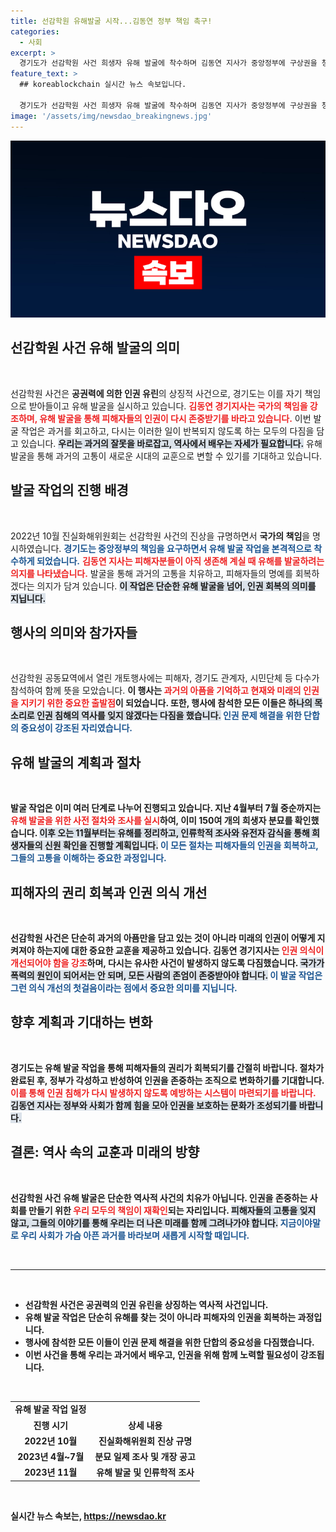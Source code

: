 ```yaml
---
title: 선감학원 유해발굴 시작...김동연 정부 책임 촉구!
categories:
  - 사회
excerpt: >
  경기도가 선감학원 사건 희생자 유해 발굴에 착수하며 김동연 지사가 중앙정부에 구상권을 청구할 가능성을 언급했다. 강제노역과 인권 유린의 역사를 되짚어보는 의의 있는 발걸음이 시작된다!
feature_text: >
  ## koreablockchain 실시간 뉴스 속보입니다.

  경기도가 선감학원 사건 희생자 유해 발굴에 착수하며 김동연 지사가 중앙정부에 구상권을 청구할 가능성을 언급했다. 강제노역과 인권 유린의 역사를 되짚어보는 의의 있는 발걸음이 시작된다!
image: '/assets/img/newsdao_breakingnews.jpg'
---
```


<p><img src="/assets/img/newsdao_breakingnews.jpg" alt="koreablockchain 속보" /></p>

<h2 data-ke-size="size26">선감학원 사건 유해 발굴의 의미</h2>

<p data-ke-size="size16">&nbsp;</p>

<p>선감학원 사건은 <b>공권력에 의한 인권 유린</b>의 상징적 사건으로, 경기도는 이를 자기 책임으로 받아들이고 유해 발굴을 실시하고 있습니다. <b><span style="color: #ee2323;">김동연 경기지사는 국가의 책임을 강조하며, 유해 발굴을 통해 피해자들의 인권이 다시 존중받기를 바라고 있습니다.</span></b> 이번 발굴 작업은 과거를 회고하고, 다시는 이러한 일이 반복되지 않도록 하는 모두의 다짐을 담고 있습니다. <b><span style="background-color: #21538527;">우리는 과거의 잘못을 바로잡고, 역사에서 배우는 자세가 필요합니다.</span></b> 유해 발굴을 통해 과거의 고통이 새로운 시대의 교훈으로 변할 수 있기를 기대하고 있습니다.</p>

<h2 data-ke-size="size26">발굴 작업의 진행 배경</h2>

<p data-ke-size="size16">&nbsp;</p>

<p>2022년 10월 진실화해위원회는 선감학원 사건의 진상을 규명하면서 <b>국가의 책임</b>을 명시하였습니다. <b><span style="color: #1a5490;">경기도는 중앙정부의 책임을 요구하면서 유해 발굴 작업을 본격적으로 착수하게 되었습니다.</span></b> <b><span style="color: #ee2323;">김동연 지사는 피해자분들이 아직 생존해 계실 때 유해를 발굴하려는 의지를 나타냈습니다.</span></b> 발굴을 통해 과거의 고통을 치유하고, 피해자들의 명예를 회복하겠다는 의지가 담겨 있습니다. <b><span style="background-color: #21538527;">이 작업은 단순한 유해 발굴을 넘어, 인권 회복의 의미를 지닙니다.</span></b></p>

<h2 data-ke-size="size26">행사의 의미와 참가자들</h2>

<p data-ke-size="size16">&nbsp;</p>

<p>선감학원 공동묘역에서 열린 개토행사에는 피해자, 경기도 관계자, 시민단체 등 다수가 참석하여 함께 뜻을 모았습니다. <b>이 행사는 <b><span style="color: #ee2323;">과거의 아픔을 기억하고 현재와 미래의 인권을 지키기 위한 중요한 출발점</span></b>이 되었습니다. 또한, 행사에 참석한 모든 이들은 <b><span style="background-color: #21538527;">하나의 목소리로 인권 침해의 역사를 잊지 않겠다는 다짐을 했습니다.</span></b> <b><span style="color: #1a5490;">인권 문제 해결을 위한 단합의 중요성이 강조된 자리였습니다.</span></b></p>

<h2 data-ke-size="size26">유해 발굴의 계획과 절차</h2>

<p data-ke-size="size16">&nbsp;</p>

<p>발굴 작업은 이미 여러 단계로 나누어 진행되고 있습니다. <b>지난 4월부터 7월 중순까지는 <b><span style="color: #ee2323;">유해 발굴을 위한 사전 절차와 조사를 실시</span></b>하여, 이미 150여 개의 희생자 분묘를 확인했습니다. <b><span style="background-color: #21538527;">이후 오는 11월부터는 유해를 정리하고, 인류학적 조사와 유전자 감식을 통해 희생자들의 신원 확인을 진행할 계획입니다.</span></b> <b><span style="color: #1a5490;">이 모든 절차는 피해자들의 인권을 회복하고, 그들의 고통을 이해하는 중요한 과정입니다.</span></b></p>

<h2 data-ke-size="size26">피해자의 권리 회복과 인권 의식 개선</h2>

<p data-ke-size="size16">&nbsp;</p>

<p>선감학원 사건은 단순히 과거의 아픔만을 담고 있는 것이 아니라 미래의 인권이 어떻게 지켜져야 하는지에 대한 중요한 교훈을 제공하고 있습니다. <b>김동연 경기지사는 <b><span style="color: #ee2323;">인권 의식이 개선되어야 함을 강조</span></b>하며, 다시는 유사한 사건이 발생하지 않도록 다짐했습니다. <b><span style="background-color: #21538527;">국가가 폭력의 원인이 되어서는 안 되며, 모든 사람의 존엄이 존중받아야 합니다.</span></b> <b><span style="color: #1a5490;">이 발굴 작업은 그런 의식 개선의 첫걸음이라는 점에서 중요한 의미를 지닙니다.</span></b></p>

<h2 data-ke-size="size26">향후 계획과 기대하는 변화</h2>

<p data-ke-size="size16">&nbsp;</p>

<p>경기도는 유해 발굴 작업을 통해 피해자들의 권리가 회복되기를 간절히 바랍니다. <b>절차가 완료된 후, 정부가 각성하고 반성하여 인권을 존중하는 조직으로 변화하기를 기대합니다. <b><span style="color: #ee2323;">이를 통해 인권 침해가 다시 발생하지 않도록 예방하는 시스템이 마련되기를 바랍니다.</span></b> <b><span style="background-color: #21538527;">김동연 지사는 정부와 사회가 함께 힘을 모아 인권을 보호하는 문화가 조성되기를 바랍니다.</span></b></p>

<h2 data-ke-size="size26">결론: 역사 속의 교훈과 미래의 방향</h2>

<p data-ke-size="size16">&nbsp;</p>

<p>선감학원 사건 유해 발굴은 단순한 역사적 사건의 치유가 아닙니다. <b>인권을 존중하는 사회를 만들기 위한 <b><span style="color: #ee2323;">우리 모두의 책임이 재확인</span></b>되는 자리입니다. <b><span style="background-color: #21538527;">피해자들의 고통을 잊지 않고, 그들의 이야기를 통해 우리는 더 나은 미래를 함께 그려나가야 합니다.</span></b> <b><span style="color: #1a5490;">지금이야말로 우리 사회가 가슴 아픈 과거를 바라보며 새롭게 시작할 때입니다.</span></b></p>

<p data-ke-size="size16">&nbsp;</p>

<hr>

<p data-ke-size="size16">&nbsp;</p>

<ul>
  <li>선감학원 사건은 공권력의 인권 유린을 상징하는 역사적 사건입니다.</li>
  <li>유해 발굴 작업은 단순히 유해를 찾는 것이 아니라 피해자의 인권을 회복하는 과정입니다.</li>
  <li>행사에 참석한 모든 이들이 인권 문제 해결을 위한 단합의 중요성을 다짐했습니다.</li>
  <li>이번 사건을 통해 우리는 과거에서 배우고, 인권을 위해 함께 노력할 필요성이 강조됩니다.</li>
</ul>

<p data-ke-size="size16">&nbsp;</p>

<table>
  <tr>
    <td style="text-align: center; height: 17px;"><b>유해 발굴 작업 일정</b></td>
  </tr>
  <tr>
    <td style="text-align: center; height: 17px;"><b>진행 시기</b></td>
    <td style="text-align: center; height: 17px;"><b>상세 내용</b></td>
  </tr>
  <tr>
    <td style="text-align: center; height: 17px;">2022년 10월</td>
    <td style="text-align: center; height: 17px;">진실화해위원회 진상 규명</td>
  </tr>
  <tr>
    <td style="text-align: center; height: 17px;">2023년 4월~7월</td>
    <td style="text-align: center; height: 17px;">분묘 일제 조사 및 개장 공고</td>
  </tr>
  <tr>
    <td style="text-align: center; height: 17px;">2023년 11월</td>
    <td style="text-align: center; height: 17px;">유해 발굴 및 인류학적 조사</td>
  </tr>
</table>

<p data-ke-size="size16">&nbsp;</p>
실시간 뉴스 속보는, <a href="https://newsdao.kr" rel="dofollow">https://newsdao.kr</a>


